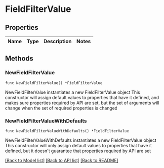 # FieldFilterValue

## Properties

Name | Type | Description | Notes
------------ | ------------- | ------------- | -------------

## Methods

### NewFieldFilterValue

`func NewFieldFilterValue() *FieldFilterValue`

NewFieldFilterValue instantiates a new FieldFilterValue object
This constructor will assign default values to properties that have it defined,
and makes sure properties required by API are set, but the set of arguments
will change when the set of required properties is changed

### NewFieldFilterValueWithDefaults

`func NewFieldFilterValueWithDefaults() *FieldFilterValue`

NewFieldFilterValueWithDefaults instantiates a new FieldFilterValue object
This constructor will only assign default values to properties that have it defined,
but it doesn't guarantee that properties required by API are set


[[Back to Model list]](../README.md#documentation-for-models) [[Back to API list]](../README.md#documentation-for-api-endpoints) [[Back to README]](../README.md)


